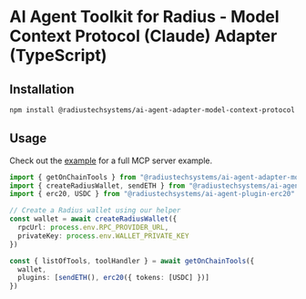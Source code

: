 # AI Agent Toolkit for Radius - Model Context Protocol (Claude) Adapter (TypeScript)

## Installation

```bash
npm install @radiustechsystems/ai-agent-adapter-model-context-protocol
```

## Usage

Check out the [example](https://github.com/radiustechsystems/ai-agent-toolkit/blob/main/typescript/examples/model-context-protocol) for a full MCP server example.

```ts
import { getOnChainTools } from "@radiustechsystems/ai-agent-adapter-model-context-protocol"
import { createRadiusWallet, sendETH } from "@radiustechsystems/ai-agent-wallet"
import { erc20, USDC } from "@radiustechsystems/ai-agent-plugin-erc20"

// Create a Radius wallet using our helper
const wallet = await createRadiusWallet({
  rpcUrl: process.env.RPC_PROVIDER_URL,
  privateKey: process.env.WALLET_PRIVATE_KEY
})

const { listOfTools, toolHandler } = await getOnChainTools({
  wallet,
  plugins: [sendETH(), erc20({ tokens: [USDC] })]
})
```
